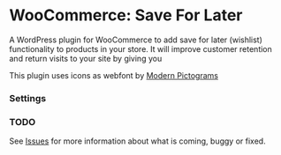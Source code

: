 WooCommerce: Save For Later
==========================

A WordPress plugin for WooCommerce to add save for later (wishlist) functionality to products in your store. It will improve customer retention and return visits to your site by giving you

This plugin uses icons as webfont by [Modern Pictograms](http://thedesignoffice.org/project/modern-pictograms)

### Settings


### TODO

See [Issues](https://github.com/codearachnid/woocommerce-save-for-later/issues) for more information about what is coming, buggy or fixed.